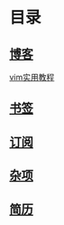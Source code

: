 # 目录

## [博客](./2020/old_read_me.md)

[vim实用教程](./Content/vim.md)

## [书签](./bookmark.md)

## [订阅](feedreport/FeedReport/README.md)

## [杂项](./2020/old_read_me.md)

## [简历](404.md)